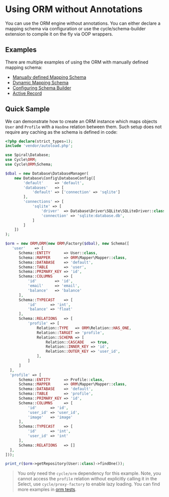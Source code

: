 # Using ORM without Annotations
You can use the ORM engine without annotations. You can either declare a mapping schema via configuration
or use the cycle/schema-builder extension to compile it on the fly via OOP wrappers.

## Examples
There are multiple examples of using the ORM with manually defined mapping schema:
- [Manually defined Mapping Schema](/advanced/manual.md)
- [Dynamic Mapping Schema](/advanced/dynamic-schema.md)
- [Configuring Schema Builder](/advanced/schema-builder.md)
- [Active Record](/advanced/active-record.md)

## Quick Sample
We can demonstrate how to create an ORM instance which maps objects `User` and `Profile` with a `HasOne` relation between them.
Such setup does not require any caching as the schema is defined in code:

```php
<?php declare(strict_types=1);
include 'vendor/autoload.php';

use Spiral\Database;
use Cycle\ORM;
use Cycle\ORM\Schema;

$dbal = new Database\DatabaseManager(
    new Database\Config\DatabaseConfig([
        'default'     => 'default',
        'databases'   => [
            'default' => ['connection' => 'sqlite']
        ],
        'connections' => [
            'sqlite' => [
                'driver'  => Database\Driver\SQLite\SQLiteDriver::class,
                'connection' => 'sqlite:database.db',
            ]
        ]
    ])
);

$orm = new ORM\ORM(new ORM\Factory($dbal), new Schema([
   'user'    => [
      Schema::ENTITY      => User::class,
      Schema::MAPPER      => ORM\Mapper\Mapper::class,
      Schema::DATABASE    => 'default',
      Schema::TABLE       => 'user',
      Schema::PRIMARY_KEY => 'id',
      Schema::COLUMNS     => [
          'id'        => 'id',
          'email'     => 'email',
          'balance'   => 'balance'
      ],
      Schema::TYPECAST    => [
          'id'      => 'int',
          'balance' => 'float'
      ],
      Schema::RELATIONS   => [
          'profile' => [
              Relation::TYPE   => ORM\Relation::HAS_ONE,
              Relation::TARGET => 'profile',
              Relation::SCHEMA => [
                  Relation::CASCADE   => true,
                  Relation::INNER_KEY => 'id',
                  Relation::OUTER_KEY => 'user_id',
              ],
          ]
      ]
  ],
  'profile' => [
      Schema::ENTITY      => Profile::class,
      Schema::MAPPER      => ORM\Mapper\Mapper::class,
      Schema::DATABASE    => 'default',
      Schema::TABLE       => 'profile',
      Schema::PRIMARY_KEY => 'id',
      Schema::COLUMNS     => [
          'id'      => 'id',
          'user_id' => 'user_id',
          'image'   => 'image'
      ],
      Schema::TYPECAST    => [
          'id'      => 'int',
          'user_id' => 'int'
      ],
      Schema::RELATIONS   => []
  ],
]));

print_r($orm->getRepository(User::class)->findOne());
```

> You only need the `cycle/orm` dependency for this example. Note, you cannot access the `profile` relation without explicitly calling it in the Select, use `cycle/proxy-factory` to enable lazy loading. You can find more examples in [orm tests](https://github.com/cycle/orm/tree/master/tests/ORM).
